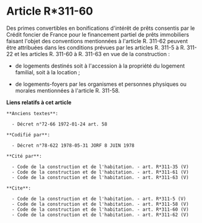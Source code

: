 # Article R*311-60

Des primes convertibles en bonifications d'intérêt de prêts consentis par le Crédit foncier de France pour le financement
partiel de prêts immobiliers faisant l'objet des conventions mentionnées à l'article R. 311-62 peuvent être attribuées dans
les conditions prévues par les articles R. 311-5 à R. 311-22 et les articles R. 311-60 à R. 311-63 en vue de la
construction :

- de logements destinés soit à l'accession à la propriété du logement familial, soit à la location ;

- de logements-foyers par les organismes et personnes physiques ou morales mentionnées à l'article R. 311-58.

**Liens relatifs à cet article**

	**Anciens textes**:

	  - Décret n°72-66 1972-01-24 art. 58

	**Codifié par**:

	  - Décret n°78-622 1978-05-31 JORF 8 JUIN 1978

	**Cité par**:

	  - Code de la construction et de l'habitation. - art. R*311-35 (V)
	  - Code de la construction et de l'habitation. - art. R*311-61 (V)
	  - Code de la construction et de l'habitation. - art. R*311-63 (V)

	**Cite**:

	  - Code de la construction et de l'habitation. - art. R*311-5 (V)
	  - Code de la construction et de l'habitation. - art. R*311-58 (V)
	  - Code de la construction et de l'habitation. - art. R*311-60 (V)
	  - Code de la construction et de l'habitation. - art. R*311-62 (V)
